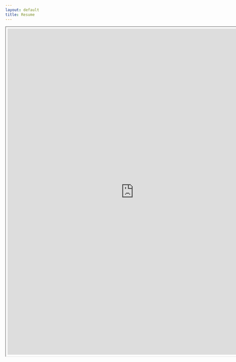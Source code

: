 ```yaml
---
layout: default
title: Resume
---
```


<iframe width="800" height="1035" src="https://resume.creddle.io/embed/gojvtz91vsx" style="padding:5px;"seamless></iframe>
